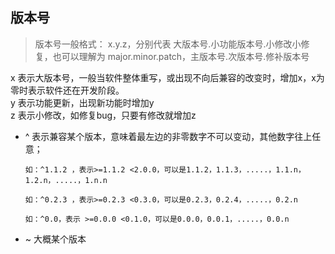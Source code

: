 ## 版本号

  > 版本号一般格式： x.y.z，分别代表 大版本号.小功能版本号.小修改小修复，也可以理解为 major.minor.patch，主版本号.次版本号.修补版本号

  x 表示大版本号，一般当软件整体重写，或出现不向后兼容的改变时，增加x，x为零时表示软件还在开发阶段。  
  y 表示功能更新，出现新功能时增加y  
  z 表示小修改，如修复bug，只要有修改就增加z  

* ^ 表示兼容某个版本，意味着最左边的非零数字不可以变动，其他数字往上任意；

  ```
  如：^1.1.2 ，表示>=1.1.2 <2.0.0，可以是1.1.2，1.1.3，.....，1.1.n，1.2.n，.....，1.n.n

  如：^0.2.3 ，表示>=0.2.3 <0.3.0，可以是0.2.3，0.2.4，.....，0.2.n

  如：^0.0，表示 >=0.0.0 <0.1.0，可以是0.0.0，0.0.1，.....，0.0.n
  ```

* ~ 大概某个版本
